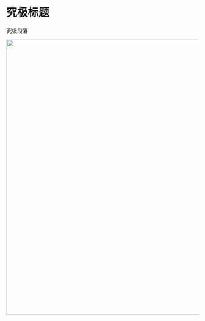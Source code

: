 ﻿<html>
<head>
<title> The First Page</title>
</head>
<body>
<h1>究极标题</h1>
 <p>究极段落</p>
<p> <img src="/WenLoveMin/one.png" width="1280" height="720"/></p>
</body>
</html>
